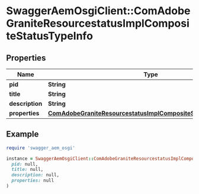 # SwaggerAemOsgiClient::ComAdobeGraniteResourcestatusImplCompositeStatusTypeInfo

## Properties

| Name | Type | Description | Notes |
| ---- | ---- | ----------- | ----- |
| **pid** | **String** |  | [optional] |
| **title** | **String** |  | [optional] |
| **description** | **String** |  | [optional] |
| **properties** | [**ComAdobeGraniteResourcestatusImplCompositeStatusTypeProperties**](ComAdobeGraniteResourcestatusImplCompositeStatusTypeProperties.md) |  | [optional] |

## Example

```ruby
require 'swagger_aem_osgi'

instance = SwaggerAemOsgiClient::ComAdobeGraniteResourcestatusImplCompositeStatusTypeInfo.new(
  pid: null,
  title: null,
  description: null,
  properties: null
)
```

